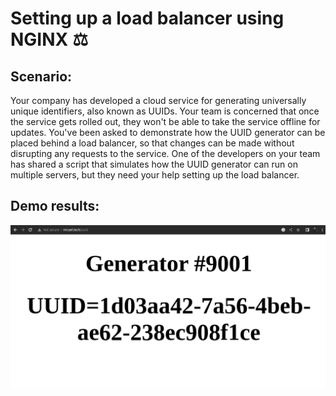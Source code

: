 # Setting up a load balancer using NGINX :balance_scale:

## Scenario:

Your company has developed a cloud service for generating universally unique identifiers, also known as UUIDs. Your team is concerned that once the service gets rolled out, they won't be able to take the service offline for updates. You've been asked to demonstrate how the UUID generator can be placed behind a load balancer, so that changes can be made without disrupting any requests to the service. One of the developers on your team has shared a script that simulates how the UUID generator can run on multiple servers, but they need your help setting up the load balancer. 

## Demo results:
![](https://github.com/micael-ortega/learning-nginx/blob/main/load_balancer/demo.gif)
